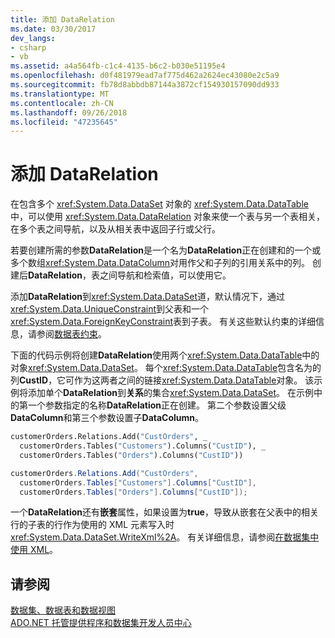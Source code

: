 ```yaml
---
title: 添加 DataRelation
ms.date: 03/30/2017
dev_langs:
- csharp
- vb
ms.assetid: a4a564fb-c1c4-4135-b6c2-b030e51195e4
ms.openlocfilehash: d0f481979ead7af775d462a2624ec43080e2c5a9
ms.sourcegitcommit: fb78d8abbdb87144a3872cf154930157090dd933
ms.translationtype: MT
ms.contentlocale: zh-CN
ms.lasthandoff: 09/26/2018
ms.locfileid: "47235645"
---
```

# <a name="adding-datarelations"></a>添加 DataRelation
在包含多个 <xref:System.Data.DataSet> 对象的 <xref:System.Data.DataTable> 中，可以使用 <xref:System.Data.DataRelation> 对象来使一个表与另一个表相关，在多个表之间导航，以及从相关表中返回子行或父行。  
  
 若要创建所需的参数**DataRelation**是一个名为**DataRelation**正在创建和的一个或多个数组<xref:System.Data.DataColumn>对用作父和子列的引用关系中的列。 创建后**DataRelation**，表之间导航和检索值，可以使用它。  
  
 添加**DataRelation**到<xref:System.Data.DataSet>道，默认情况下，通过<xref:System.Data.UniqueConstraint>到父表和一个<xref:System.Data.ForeignKeyConstraint>表到子表。 有关这些默认约束的详细信息，请参阅[数据表约束](../../../../../docs/framework/data/adonet/dataset-datatable-dataview/datatable-constraints.md)。  
  
 下面的代码示例将创建**DataRelation**使用两个<xref:System.Data.DataTable>中的对象<xref:System.Data.DataSet>。 每个<xref:System.Data.DataTable>包含名为的列**CustID**，它可作为这两者之间的链接<xref:System.Data.DataTable>对象。 该示例将添加单个**DataRelation**到**关系**的集合<xref:System.Data.DataSet>。 在示例中的第一个参数指定的名称**DataRelation**正在创建。 第二个参数设置父级**DataColumn**和第三个参数设置子**DataColumn**。  
  
```vb  
customerOrders.Relations.Add("CustOrders", _  
  customerOrders.Tables("Customers").Columns("CustID"), _  
  customerOrders.Tables("Orders").Columns("CustID"))  
```  
  
```csharp  
customerOrders.Relations.Add("CustOrders",  
  customerOrders.Tables["Customers"].Columns["CustID"],  
  customerOrders.Tables["Orders"].Columns["CustID"]);  
```  
  
 一个**DataRelation**还有**嵌套**属性，如果设置为**true**，导致从嵌套在父表中的相关行的子表的行作为使用的 XML 元素写入时<xref:System.Data.DataSet.WriteXml%2A>。 有关详细信息，请参阅[在数据集中使用 XML](../../../../../docs/framework/data/adonet/dataset-datatable-dataview/using-xml-in-a-dataset.md)。  
  
## <a name="see-also"></a>请参阅  
 [数据集、数据表和数据视图](../../../../../docs/framework/data/adonet/dataset-datatable-dataview/index.md)  
 [ADO.NET 托管提供程序和数据集开发人员中心](https://go.microsoft.com/fwlink/?LinkId=217917)
